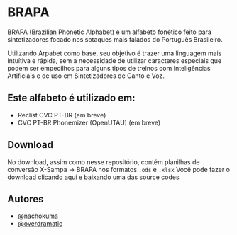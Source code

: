 # BRAPA

BRAPA (Brazilian Phonetic Alphabet) é um alfabeto fonético feito para sintetizadores focado nos sotaques mais falados do Português Brasileiro.

Utilizando Arpabet como base, seu objetivo é trazer uma linguagem mais intuítiva e rápida, sem a necessidade de utilizar caracteres especiais que podem ser empecilhos para alguns tipos de treinos com Inteligências Artificiais e de uso em Sintetizadores de Canto e Voz.

Este alfabeto é utilizado em:
-
- Reclist CVC PT-BR (em breve)
- CVC PT-BR Phonemizer (OpenUTAU) (em breve)

## Download
No download, assim como nesse repositório, contém planilhas de conversão X-Sampa -> BRAPA nos formatos `.ods` e `.xlsx`
Você pode fazer o download [clicando aqui](https://github.com/overdramatic/BRAPA/releases) e baixando uma das source codes

## Autores

- [@nachokuma](https://github.com/nachokuma)
- [@overdramatic](https://github.com/overdramatic)
